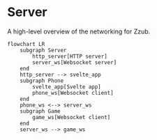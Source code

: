# Server

A high-level overview of the networking for Zzub.

```mermaid
flowchart LR
    subgraph Server
        http_server[HTTP server]
        server_ws[Websocket server]
    end
    http_server --> svelte_app
    subgraph Phone
        svelte_app[Svelte app]
        phone_ws[Websocket client]
    end
    phone_ws <--> server_ws
    subgraph Game
        game_ws[Websocket client]
    end
    server_ws --> game_ws
```
